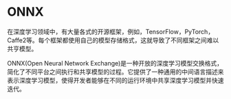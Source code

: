 # ONNX

在深度学习领域中，有大量各式的开源框架，例如，TensorFlow，PyTorch，Caffe2等。每个框架都使用自己的模型存储格式，这就导致了不同框架之间难以共亨模型。

ONNX(Open Neural Network Exchange)是一种开放的深度学习模型交换格式，简化了不同平台之间执行和共享模型的过程。它提供了一种通用的中间语言描述来表示深度学习模型，使得开发者能够在不同的运行环境中共享深度学习模型并快速迭代。